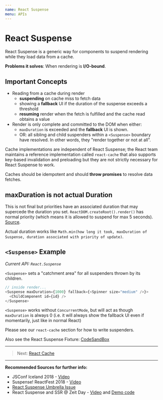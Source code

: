 ```yaml
---
name: React Suspense
menu: APIs
---
```


# React Suspense

React Suspense is a generic way for components to suspend rendering while they load data from a cache.

**Problems it solves**: When rendering is **I/O-bound**.

## Important Concepts

- Reading from a cache during render
  - **suspending** on cache miss to fetch data
  - showing a **fallback** UI if the duration of the suspense exceeds a threshold
  - **resuming** render when the fetch is fulfilled and the cache read obtains a value
- Render is only complete and committed to the DOM when either:
  - `maxDuration` is exceeded and the **fallback** UI is shown.
  - OR: all sibling and child suspenders within a `<Suspense>` boundary have resolved. In other words, they "render together or not at all".

Cache implementations are independent of React Suspense;
the React team maintains a reference implementation called `react-cache`
that also supports key-based invalidation and preloading but they are not strictly necessary for React Suspense to work.

Caches should be idempotent and should **throw promises** to resolve data fetches.

## maxDuration is not actual Duration

This is not final but priorities have an associated duration that may supercede the duration you set. `ReactDOM.createRoot().render()` has normal priority (which means it is allowed to suspend for max 5 seconds). [Source](https://twitter.com/dan_abramov/status/1061344382375395329). 

Actual duration works like `Math.min(how long it took, maxDuration of Suspense, duration associated with priority of update)`.

## `<Suspense>` Example

_Current API: `React.Suspense`_

`<Suspense>` sets a "catchment area" for all suspenders thrown by its children.

```js
// inside render...
<Suspense maxDuration={1000} fallback={<Spinner size="medium" />}>
  <ChildComponent id={id} />
</Suspense>
```

`<Suspense>` works without `ConcurrentMode`, but will act as though `maxDuration` is always 0 (i.e. it will always show the fallback UI even if momentarily, just like in normal React)

Please see our `react-cache` section for how to write suspenders.

Also see the React Suspense Fixture: [CodeSandBox](https://codesandbox.io/s/w0n9ok3mqw)

---

> Next: [React Cache](/apis/react-cache.md)

---

**Recommended Sources for further info:**

- JSConf Iceland 2018 - [Video](https://www.youtube.com/watch?v=nLF0n9SACd4)
- Suspense! ReactFest 2018 - [Video](https://www.youtube.com/watch?v=6g3g0Q_XVb4)
- [React Suspense Umbrella Issue](https://github.com/facebook/react/issues/13206)
- React Suspense and SSR @ Zeit Day - [Video](https://www.youtube.com/watch?v=z-6JC0_cOns) and [Demo code](https://github.com/acdlite/suspense-ssr-demo)
